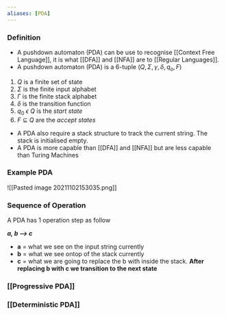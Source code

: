 ```yaml
---
aliases: [PDA]
---
```


### Definition
- A pushdown automaton (PDA) can be use to recognise [[Context Free Language]], it is what [[DFA]] and [[NFA]] are to [[Regular Languages]].
- A pushdown automaton (PDA) is a 6-tuple ($Q, \Sigma, \gamma, \delta, q_o, F$)
1) $Q$ is a finite set of state
2) $\Sigma$ is the finite input alphabet
3) $\Gamma$ is the finite stack alphabet
4) $\delta$ is the transition function
5) $q_0$ $\epsilon$ $Q$ is the *start state*
6) $F$ $\subseteq$ $Q$ are the *accept states*

- A PDA also require a stack structure to track the current string. The stack is initialised empty.
- A PDA is more capable than [[DFA]] and [[NFA]] but are less capable than Turing Machines


### Example PDA
![[Pasted image 20211102153035.png]]


### Sequence of Operation
A PDA has 1 operation step as follow

***a, b --> c***
- **a** = what we see on the input string currently
- **b** = what we see ontop of the stack currently
- **c** = what we are going to replace the b with inside the stack.
**After replacing b with c we transition to the next state**




### [[Progressive PDA]]
### [[Deterministic PDA]]